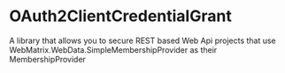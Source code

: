 OAuth2ClientCredentialGrant
===========================

A library that allows you to secure REST based Web Api projects that use WebMatrix.WebData.SimpleMembershipProvider as their MembershipProvider
